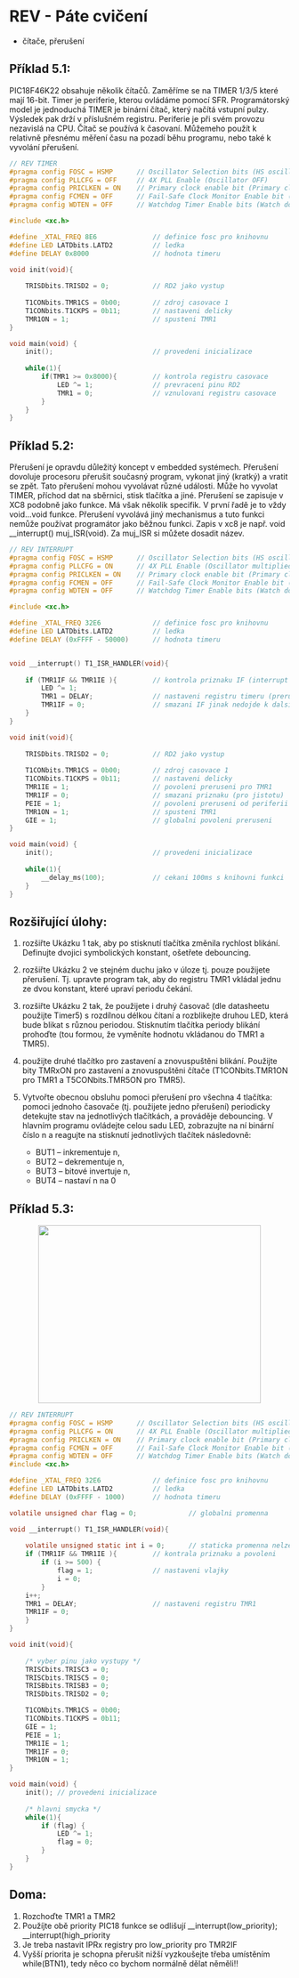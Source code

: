 # REV - Páte cvičení
- čítače, přerušení

## Příklad 5.1:

PIC18F46K22 obsahuje několik čítačů. Zaměříme se na TIMER 1/3/5 které mají 16-bit. Timer je periferie, kterou ovládáme pomocí SFR. Programátorský model je jednoduchá TIMER je binární čítač, který načítá vstupní pulzy. Výsledek pak drží v příslušném registru. Periferie je při svém provozu nezavislá na CPU. Čítač se používá k časovaní. Můžemeho použít k relativně přesnému měření času na pozadí běhu programu, nebo také k vyvolání přerušení.

```c 
// REV TIMER
#pragma config FOSC = HSMP      // Oscillator Selection bits (HS oscillator (medium power 4-16 MHz))
#pragma config PLLCFG = OFF     // 4X PLL Enable (Oscillator OFF)
#pragma config PRICLKEN = ON    // Primary clock enable bit (Primary clock is always enabled)
#pragma config FCMEN = OFF      // Fail-Safe Clock Monitor Enable bit (Fail-Safe Clock Monitor disabled)
#pragma config WDTEN = OFF      // Watchdog Timer Enable bits (Watch dog timer is always disabled. SWDTEN has no effect.)

#include <xc.h>

#define _XTAL_FREQ 8E6              // definice fosc pro knihovnu
#define LED LATDbits.LATD2          // ledka
#define DELAY 0x8000                // hodnota timeru

void init(void){
    
    TRISDbits.TRISD2 = 0;           // RD2 jako vystup
    
    T1CONbits.TMR1CS = 0b00;        // zdroj casovace 1
    T1CONbits.T1CKPS = 0b11;        // nastaveni delicky                                             
    TMR1ON = 1;                     // spusteni TMR1
}

void main(void) {
    init();                         // provedeni inicializace
    
    while(1){
        if(TMR1 >= 0x8000){         // kontrola registru casovace
            LED ^= 1;               // prevraceni pinu RD2
            TMR1 = 0;               // vznulovani registru casovace
        }
    }
}
```

## Příklad 5.2:
Přerušení je opravdu důležitý koncept v embedded systémech. Přerušení dovoluje procesoru přerušit současný program, vykonat jiný (kratký) a vratit se zpět. Tato přerušení mohou vyvolávat různé události. Může ho vyvolat TIMER, příchod dat na sběrnici, stisk tlačítka a jiné. Přerušení se zapisuje v XC8 podobně jako funkce. Má však několik specifik. V první řadě je to vždy void...void funkce. Přerušení vyvolává jiný mechanismus a tuto funkci nemůže používat programátor jako běžnou funkci. Zapis v xc8 je např. void __interrupt() muj_ISR(void). Za muj_ISR si můžete dosadit název.
    
```c
// REV INTERRUPT
#pragma config FOSC = HSMP      // Oscillator Selection bits (HS oscillator (medium power 4-16 MHz))
#pragma config PLLCFG = ON      // 4X PLL Enable (Oscillator multiplied by 4)
#pragma config PRICLKEN = ON    // Primary clock enable bit (Primary clock is always enabled)
#pragma config FCMEN = OFF      // Fail-Safe Clock Monitor Enable bit (Fail-Safe Clock Monitor disabled)
#pragma config WDTEN = OFF      // Watchdog Timer Enable bits (Watch dog timer is always disabled. SWDTEN has no effect.)

#include <xc.h>

#define _XTAL_FREQ 32E6             // definice fosc pro knihovnu
#define LED LATDbits.LATD2          // ledka
#define DELAY (0xFFFF - 50000)      // hodnota timeru


void __interrupt() T1_ISR_HANDLER(void){
     
    if (TMR1IF && TMR1IE ){         // kontrola priznaku IF (interrupt flag) a IE (interrupt enabled)             
        LED ^= 1;
        TMR1 = DELAY;               // nastaveni registru timeru (preruseni vzvolava preteceni registru)
        TMR1IF = 0;                 // smazani IF jinak nedojde k dalsimu zavolani (bezpecnostni prvek)
    }
}

void init(void){
    
    TRISDbits.TRISD2 = 0;           // RD2 jako vystup
    
    T1CONbits.TMR1CS = 0b00;        // zdroj casovace 1
    T1CONbits.T1CKPS = 0b11;        // nastaveni delicky                                             
    TMR1IE = 1;                     // povoleni preruseni pro TMR1
    TMR1IF = 0;                     // smazani priznaku (pro jistotu)
    PEIE = 1;                       // povoleni preruseni od periferii
    TMR1ON = 1;                     // spusteni TMR1
    GIE = 1;                        // globalni povoleni preruseni
}

void main(void) {
    init();                         // provedeni inicializace
    
    while(1){
        __delay_ms(100);            // cekani 100ms s knihovni funkci
    }
}
```

## Rozšiřující úlohy:

1) rozšiřte Ukázku 1 tak, aby po stisknutí tlačítka změnila rychlost blikání. Definujte dvojici symbolických konstant, ošetřete debouncing.

2) rozšiřte Ukázku 2 ve stejném duchu jako v úloze tj. pouze použijete přerušení. Tj. upravte program tak, aby do registru TMR1 vkládal jednu ze dvou konstant, které upraví periodu čekání.

3) rozšiřte Ukázku 2 tak, že použijete i druhý časovač (dle datasheetu použijte Timer5) s rozdílnou délkou čítaní a rozblikejte druhou LED, která bude blikat s různou periodou. Stisknutím tlačítka periody blikání prohoďte (tou formou, že vyměníte hodnotu vkládanou do TMR1 a TMR5).

4) použijte druhé tlačítko pro zastavení a znovuspuštěni blikání. Použijte bity TMRxON pro zastavení a znovuspuštěni čítače (T1CONbits.TMR1ON pro TMR1 a T5CONbits.TMR5ON pro TMR5).

5) Vytvořte obecnou obsluhu pomoci přerušení pro všechna 4 tlačítka: pomoci jednoho časovače (tj. použijete jedno přerušení) periodicky detekujte stav na jednotlivých tlačítkách, a prováděje debouncing. V hlavním programu ovládejte celou sadu LED, zobrazujte na ní binární číslo n a reagujte na stisknutí jednotlivých tlačítek následovně:

    - BUT1 – inkrementuje n,
    - BUT2 – dekrementuje n,
    - BUT3 – bitové invertuje n,
    - BUT4 – nastaví n na 0

## Příklad 5.3:
    
<p align="center">
  <img width="400" height="320" src="https://github.com/MBrablc/BUT-FME-REV/blob/master/02_cv_zadani/05_CV/main_isr_flag.png">
</p>
    
```c 
// REV INTERRUPT
#pragma config FOSC = HSMP      // Oscillator Selection bits (HS oscillator (medium power 4-16 MHz))
#pragma config PLLCFG = ON      // 4X PLL Enable (Oscillator multiplied by 4)
#pragma config PRICLKEN = ON    // Primary clock enable bit (Primary clock is always enabled)
#pragma config FCMEN = OFF      // Fail-Safe Clock Monitor Enable bit (Fail-Safe Clock Monitor disabled)
#pragma config WDTEN = OFF      // Watchdog Timer Enable bits (Watch dog timer is always disabled. SWDTEN has no effect.)
#include <xc.h>

#define _XTAL_FREQ 32E6             // definice fosc pro knihovnu
#define LED LATDbits.LATD2          // ledka
#define DELAY (0xFFFF - 1000)       // hodnota timeru

volatile unsigned char flag = 0;             // globalni promenna 

void __interrupt() T1_ISR_HANDLER(void){
    
    volatile unsigned static int i = 0;      // staticka promenna nelze pouzit mimo ISR
    if (TMR1IF && TMR1IE ){         // kontrala priznaku a povoleni
        if (i >= 500) {
            flag = 1;               // nastaveni vlajky
            i = 0;
        }  
    i++;
    TMR1 = DELAY;                   // nastaveni registru TMR1
    TMR1IF = 0;
    }
}

void init(void){
    
    /* vyber pinu jako vystupy */
    TRISCbits.TRISC3 = 0;
    TRISCbits.TRISC5 = 0;
    TRISBbits.TRISB3 = 0;
    TRISDbits.TRISD2 = 0;

    T1CONbits.TMR1CS = 0b00;
    T1CONbits.T1CKPS = 0b11;
    GIE = 1;
    PEIE = 1;
    TMR1IE = 1;
    TMR1IF = 0;
    TMR1ON = 1;
}

void main(void) {
    init(); // provedeni inicializace
    
    /* hlavni smycka */
    while(1){
        if (flag) {
            LED ^= 1;
            flag = 0;
        }
    }
}
```
## Doma:
1) Rozchoďte TMR1 a TMR2
2) Použíjte obě priority PIC18 funkce se odlišují  __interrupt(low_priority); __interrupt(high_priority
3) Je treba nastavit IPRx registry pro low_priority pro TMR2IF
4) Vyšší priorita je schopna přerušit nižší vyzkoušejte třeba umístěním while(BTN1), tedy něco co bychom normálně dělat něměli!!

